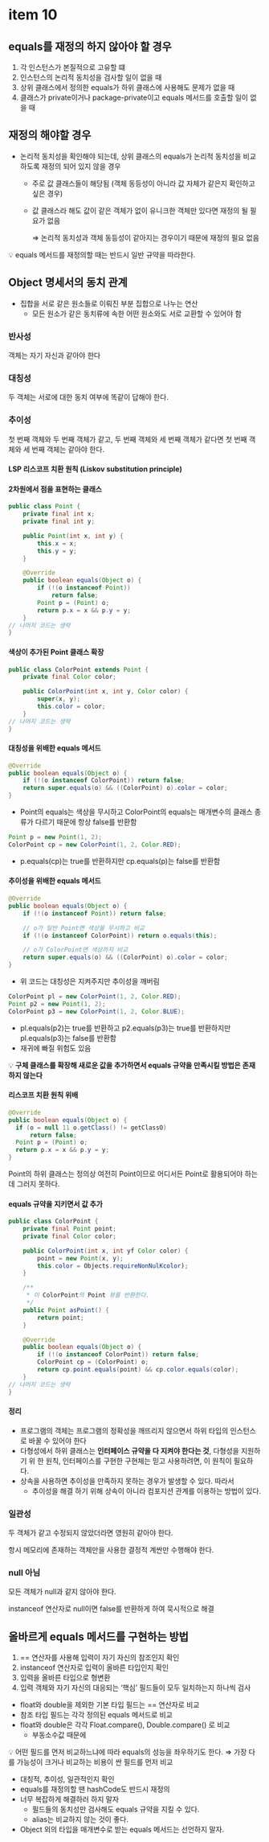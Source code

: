 # item 10

## equals를 재정의 하지 않아야 할 경우

1. 각 인스턴스가 본질적으로 고유할 떄
2. 인스턴스의 논리적 동치성을 검사할 일이 없을 때
3. 상위 클래스에서 정의한 equals가 하위 클래스에 사용해도 문제가 없을 때
4. 클래스가 private이거나 package-private이고 equals 메서드를 호출할 일이 없을 때

## 재정의 해야할 경우

- 논리적 동치성을 확인해야 되는데, 상위 클래스의 equals가 논리적 동치성을 비교하도록 재정의 되어 있지 않을 경우
    - 주로 값 클래스들이 해당됨 (객체 동등성이 아니라 값 자체가 같은지 확인하고 싶은 경우)
    - 값 클래스라 해도 값이 같은 객체가 없이 유니크한 객체만 있다면 재정의 될 필요가 없음

      ⇒ 논리적 동치성과 객체 동등성이 같아지는 경우이기 때문에 재정의 필요 없음


<aside>
💡 equals 메서드를 재정의할 때는 반드시 일반 규약을 따라한다.

</aside>

## Object 명세서의 동치 관계

- 집합을 서로 같은 원소들로 이뤄진 부분 집합으로 나누는 연산
    - 모든 원소가 같은 동치류에 속한 어떤 원소와도 서로 교환할 수 있어야 함

### 반사성

객체는 자기 자신과 같아야 한다

### 대칭성

두 객체는 서로에 대한 동치 여부에 똑같이 답해야 한다.

### 추이성

첫 번째 객체와 두 번째 객체가 같고, 두 번째 객체와 세 번째 객체가 같다면 첫 번째 객체와 세 번째 객체는 같아야 한다.
#### LSP 리스코프 치환 원칙 (Liskov substitution principle)

#### 2차원에서 점을 표현하는 클래스
```java
public class Point {
    private final int x;
    private final int y;

    public Point(int x, int y) {
        this.x = x;
        this.y = y;
    }

    @Override
    public boolean equals(Object o) {
        if (!(o instanceof Point))
            return false;
        Point p = (Point) o;
        return p.x = x && p.y = y;
    }
// 나머지 코드는 생략
}
```

#### 색상이 추가된 Point 클래스 확장
```java
public class ColorPoint extends Point {
    private final Color color;

    public ColorPoint(int x, int y, Color color) {
        super(x, y);
        this.color = color;
    }
// 나머지 코드는 생략
}
```

#### 대칭성을 위배한 equals 메서드
```java
@Override
public boolean equals(Object o) {
    if (!(o instanceof ColorPoint)) return false;
    return super.equals(o) && ((ColorPoint) o).color = color;
}
```
- Point의  equals는 색상을 무시하고 ColorPoint의 equals는 매개변수의 클래스 종류가 다르기 때문에 항상 false를 반환함
```java
Point p = new Point(1, 2);
ColorPoint cp = new ColorPoint(1, 2, Color.RED);
```
- p.equals(cp)는 true를 반환하지만 cp.equals(p)는 false를 반환함

#### 추이성을 위배한 equals 메서드
```java
@Override
public boolean equals(Object o) {
    if (!(o instanceof Point)) return false;

    // o가 일반 Point면 색상을 무시하고 비교
    if (!(o instanceof ColorPoint)) return o.equals(this);

    // o가 ColorPoint면 색상까지 비교
    return super.equals(o) && ((ColorPoint) o).color = color;
}
```
- 위 코드는 대칭성은 지켜주지만 추이성을 깨버림
```java
ColorPoint pl = new ColorPoint(1, 2, Color.RED);
Point p2 = new Point(1, 2);
ColorPoint p3 = new ColorPoint(1, 2, Color.BLUE);
```
- pl.equals(p2)는 true를 반환하고 p2.equals(p3)는 true를 반환하지만 pl.equals(p3)는 false를 반환함
- 재귀에 빠질 위험도 있음  

💡 **구체 클래스를 확장해 새로운 값을 추가하면서 equals 규약을 만족시킬 방법은 존재하지 않는다**

#### 리스코프 치환 원칙 위배
```java
@Override 
public boolean equals(Object o) {
  if (o = null 11 o.getClass() != getClassO) 
      return false;
  Point p = (Point) o;
  return p.x = x && p.y = y; 
}
```

Point의 하위 클래스는 정의상 여전히 Point이므로 어디서든 Point로 활용되어야 하는데 그러지 못하다.

#### equals 규약을 지키면서 값 추가
```java
public class ColorPoint {
    private final Point point;
    private final Color color;

    public ColorPoint(int x, int yf Color color) {
        point = new Point(x, y);
        this.color = Objects.requireNonNulKcolor);
    }

    /**
     * 이 ColorPoint의 Point 뷰를 반환한다.
     */
    public Point asPoint() {
        return point;
    }

    @Override
    public boolean equals(Object o) {
        if (!(o instanceof ColorPoint)) return false;
        ColorPoint cp = (ColorPoint) o;
        return cp.point.equals(point) && cp.color.equals(color);
    }
// 나머지 코드는 생략 
}
```

#### 정리
- 프로그램의 객체는 프로그램의 정확성을 깨뜨리지 않으면서 하위 타입의 인스턴스로 바꿀
  수 있어야 한다
- 다형성에서 하위 클래스는 **인터페이스 규약을 다 지켜야 한다는 것**, 다형성을 지원하기 위
  한 원칙, 인터페이스를 구현한 구현체는 믿고 사용하려면, 이 원칙이 필요하다.
- 상속을 사용하면 추이성을 만족하지 못하는 경우가 발생할 수 있다. 따라서 
  - 추이성을 해결 하기 위해 상속이 아니라 컴포지션 관계를 이용하는 방법이 있다.



### 일관성

두 객체가 같고 수정되지 않았더라면 영원히 같아야 한다.

항시 메모리에 존재하는 객체만을 사용한 결정적 계싼만 수행해야 한다.


### null 아님

모든 객체가 null과 같지 않아야 한다.

instanceof 연산자로 null이면 false를 반환하게 하여 묵시적으로 해결

## 올바르게 equals 메서드를 구현하는 방법

1. == 연산자를 사용해 입력이 자기 자신의 참조인지 확인
2. instanceof 연산자로 입력이 올바른 타입인지 확인
3. 입력을 올바른 타입으로 형변환
4. 입력 객체와 자기 자신의 대응되는 ‘핵심’ 필드들이 모두 일치하는지 하나씩 검사
- float와 double을 제외한 기본 타입 필드는 == 연산자로 비교
- 참조 타입 필드는 각각 정의된 equals 메서드로 비교
- float와 double은 각각 Float.compare(), Double.compare() 로 비교
    - 부동소수값 때문에

<aside>
💡 어떤 필드를 먼저 비교하느냐에 따라 equals의 성능을 좌우하기도 한다.
⇒ 가장 다를 가능성이 크거나 비교하는 비용이 싼 필드를 먼저 비교

</aside>

- 대칭적, 추이성, 일관적인지 확인
- equals를 재정의할 땐 hashCode도 반드시 재정의
- 너무 복잡하게 해결하러 하지 말자
    - 필드들의 동치성만 검사해도 equals 규약을 지킬 수 있다.
    - alias는 비교하지 않는 것이 좋다.
- Object 외의 타입을 매개변수로 받는 equals 메서드는 선언하지 말자.